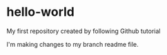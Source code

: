 # hello-world
My first repository created by following Github tutorial

I'm making changes to my branch readme file.
